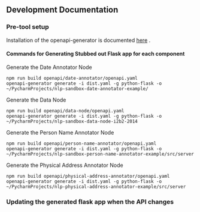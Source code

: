 ## Development Documentation

### Pre-tool setup

Installation of the openapi-generator is documented [here](https://openapi-generator.tech/docs/installation) .

#### Commands for Generating Stubbed out Flask app for each component

Generate the Date Annotator Node

    npm run build openapi/date-annotator/openapi.yaml
    openapi-generator generate -i dist.yaml -g python-flask -o ~/PycharmProjects/nlp-sandbox-date-annotator-example/

Generate the Data Node

    npm run build openapi/data-node/openapi.yaml
    openapi-generator generate -i dist.yaml -g python-flask -o ~/PycharmProjects/nlp-sandbox-data-node-i2b2-2014

Generate the Person Name Annotator Node

    npm run build openapi/person-name-annotator/openapi.yaml
    openapi-generator generate -i dist.yaml -g python-flask -o ~/PycharmProjects/nlp-sandbox-person-name-annotator-example/src/server

Generate the Physical Address Annotator Node

    npm run build openapi/physical-address-annotator/openapi.yaml
    openapi-generator generate -i dist.yaml -g python-flask -o ~/PycharmProjects/nlp-physical-address-annotator-example/src/server


### Updating the generated flask app when the API changes


